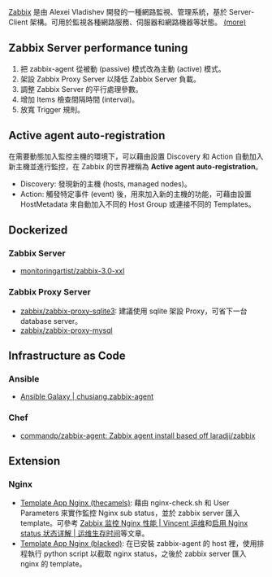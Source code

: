[Zabbix](http://www.zabbix.com/) 是由 Alexei Vladishev 開發的一種網路監視、管理系統，基於 Server-Client 架構。可用於監視各種網路服務、伺服器和網路機器等狀態。 [(more)](https://zh.wikipedia.org/wiki/Zabbix)

## Zabbix Server performance tuning

1. 把 zabbix-agent 從被動 (passive) 模式改為主動 (active) 模式。
1. 架設 Zabbix Proxy Server 以降低 Zabbix Server 負載。
1. 調整 Zabbix Server 的平行處理參數。
1. 增加 Items 檢查間隔時間 (interval)。
1. 放寬 Trigger 規則。

## Active agent auto-registration

在需要動態加入監控主機的環境下，可以藉由設置 Discovery 和 Action 自動加入新主機並進行監控，在 Zabbix 的世界裡稱為 **Active agent auto-registration**。

- Discovery: 發現新的主機 (hosts, managed nodes)。
- Action: 觸發特定事件 (event) 後，用來加入新的主機的功能，可藉由設置 HostMetadata 來自動加入不同的 Host Group 或連接不同的 Templates。

## Dockerized

### Zabbix Server

- [monitoringartist/zabbix-3.0-xxl](https://hub.docker.com/r/monitoringartist/zabbix-3.0-xxl/)

### Zabbix Proxy Server

- [zabbix/zabbix-proxy-sqlite3](https://hub.docker.com/r/zabbix/zabbix-proxy-sqlite3/): 建議使用 sqlite 架設 Proxy，可省下一台 database server。
- [zabbix/zabbix-proxy-mysql](https://hub.docker.com/r/zabbix/zabbix-proxy-mysql/)

## Infrastructure as Code

### Ansible

- [Ansible Galaxy | chusiang.zabbix-agent](https://galaxy.ansible.com/chusiang/zabbix-agent/)

### Chef

- [commandp/zabbix-agent: Zabbix agent install based off laradji/zabbix](https://github.com/commandp/zabbix-agent)

## Extension

### Nginx

- [Template App Nginx (thecamels)](https://github.com/thecamels/zabbix): 藉由 nginx-check.sh 和 User Parameters 來實作監控 Nginx sub status，並於 zabbix server 匯入 template。可參考 [Zabbix 监控 Nginx 性能 | Vincent 运维](https://my.oschina.net/liuhuan0927/blog/621436)和[启用 Nginx status 状态详解 | 运维生存时间](http://www.ttlsa.com/nginx/nginx-status-detail/)等文章。
- [Template App Nginx (blacked)](https://github.com/blacked/zbx_nginx_template): 在已安裝 zabbix-agent 的 host 裡，使用排程執行 python script 以截取 nginx status，之後於 zabbix server 匯入 nginx 的 template。

  